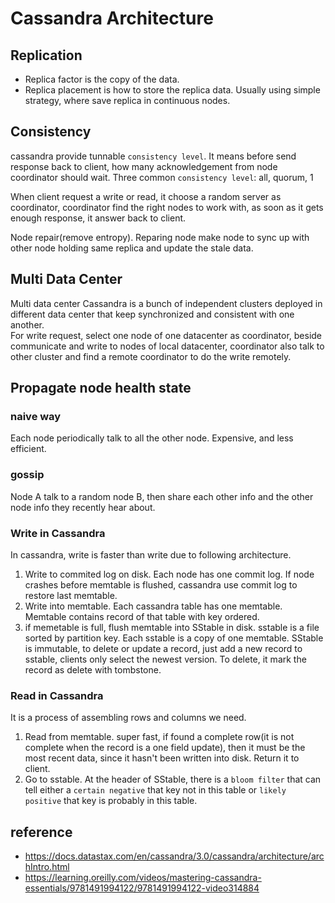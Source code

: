 # Cassandra Architecture 

## Replication

- Replica factor is the copy of the data. 
- Replica placement is how to store the replica data. Usually using simple strategy, where save replica in continuous nodes.

## Consistency

cassandra provide tunnable `consistency level`. It means before send response back to client, how many acknowledgement from node coordinator should wait. Three common `consistency level`: all, quorum, 1

When client request a write or read, it choose a random server as coordinator, coordinator find the right nodes to work with, as soon as it gets enough response, it answer back to client.

Node repair(remove entropy). Reparing node make node to sync up with other node holding same replica and update the stale data.

## Multi Data Center

Multi data center Cassandra is a bunch of independent clusters deployed in different data center that keep synchronized and consistent with one another.  
For write request, select one node of one datacenter as coordinator, beside communicate and write to nodes of local datacenter, coordinator also talk to other cluster and find a remote coordinator to do the write remotely.

## Propagate node health state

### naive way
 
Each node periodically talk to all the other node. Expensive, and less efficient.

### gossip

Node A talk to a random node B, then share each other info and the other node info they recently hear about. 

### Write in Cassandra

In cassandra, write is faster than write due to following architecture.

1. Write to commited log on disk. Each node has one commit log. If node crashes before memtable is flushed, cassandra use commit log to restore last memtable.
2. Write into memtable. Each cassandra table has one memtable. Memtable contains record of that table with key ordered.
3. if memetable is full, flush memtable into SStable in disk. sstable is a file sorted by partition key. Each sstable is a copy of one memtable. SStable is immutable, to delete or update a record, just add a new record to sstable, clients only select the newest version. To delete, it mark the record as delete with tombstone.

### Read in Cassandra
It is a process of assembling rows and columns we need.

1. Read from memtable. super fast, if found a complete row(it is not complete when the record is a one field update), then it must be the most recent data, since it hasn't been written into disk. Return it to client.
2. Go to sstable. At the header of SStable, there is a `bloom filter` that can tell either a `certain negative` that key not in this table or `likely positive` that key is probably in this table.



## reference
- https://docs.datastax.com/en/cassandra/3.0/cassandra/architecture/archIntro.html
- https://learning.oreilly.com/videos/mastering-cassandra-essentials/9781491994122/9781491994122-video314884